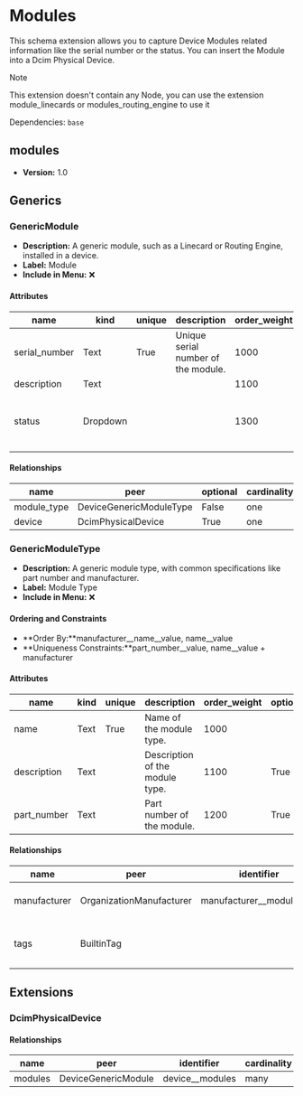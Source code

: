 # Modules

This schema extension allows you to capture Device Modules related information like the serial number or the status. You can insert the Module into a Dcim Physical Device.

> [!NOTE]
> This extension doesn't contain any Node, you can use the extension module_linecards or modules_routing_engine to use it

Dependencies: `base`

## modules

- **Version:** 1.0

## Generics

### GenericModule

- **Description:** A generic module, such as a Linecard or Routing Engine, installed in a device.
- **Label:** Module
- **Include in Menu:** ❌

#### Attributes

| name | kind | unique | description | order_weight | optional | choices | default_value |
| ---- | ---- | ------ | ----------- | ------------ | -------- | ------- | ------------- |
| serial\_number | Text | True | Unique serial number of the module\. | 1000 |  | \`\` |  |
| description | Text |  |  | 1100 | True | \`\` |  |
| status | Dropdown |  |  | 1300 |  | \`provisioning, active, maintenance, disabled, outage\` | active |

#### Relationships

| name | peer | optional | cardinality | kind | order_weight | label | identifier |
| ---- | ---- | -------- | ----------- | ---- | ------------ | ----- | ---------- |
| module\_type | DeviceGenericModuleType | False | one | Attribute | 1150 |  |  |
| device | DcimPhysicalDevice | True | one | Attribute | 1000 | Device | device\_\_modules |

### GenericModuleType

- **Description:** A generic module type, with common specifications like part number and manufacturer.
- **Label:** Module Type
- **Include in Menu:** ❌

#### Ordering and Constraints

- **Order By:**manufacturer__name__value, name__value
- **Uniqueness Constraints:**part_number__value, name__value + manufacturer

#### Attributes

| name | kind | unique | description | order_weight | optional | label |
| ---- | ---- | ------ | ----------- | ------------ | -------- | ----- |
| name | Text | True | Name of the module type\. | 1000 |  |  |
| description | Text |  | Description of the module type\. | 1100 | True |  |
| part\_number | Text |  | Part number of the module\. | 1200 | True | Part Number |

#### Relationships

| name | peer | identifier | cardinality | optional | kind | description | order_weight |
| ---- | ---- | ---------- | ----------- | -------- | ---- | ----------- | ------------ |
| manufacturer | OrganizationManufacturer | manufacturer\_\_moduletype | one | False | Attribute | Manufacturer of the module type\. | 1250 |
| tags | BuiltinTag |  | many | True | Attribute | Tags associated with the module type\. | 3000 |

## Extensions

### DcimPhysicalDevice

#### Relationships

| name | peer | identifier | cardinality | kind |
| ---- | ---- | ---------- | ----------- | ---- |
| modules | DeviceGenericModule | device\_\_modules | many | Component |
